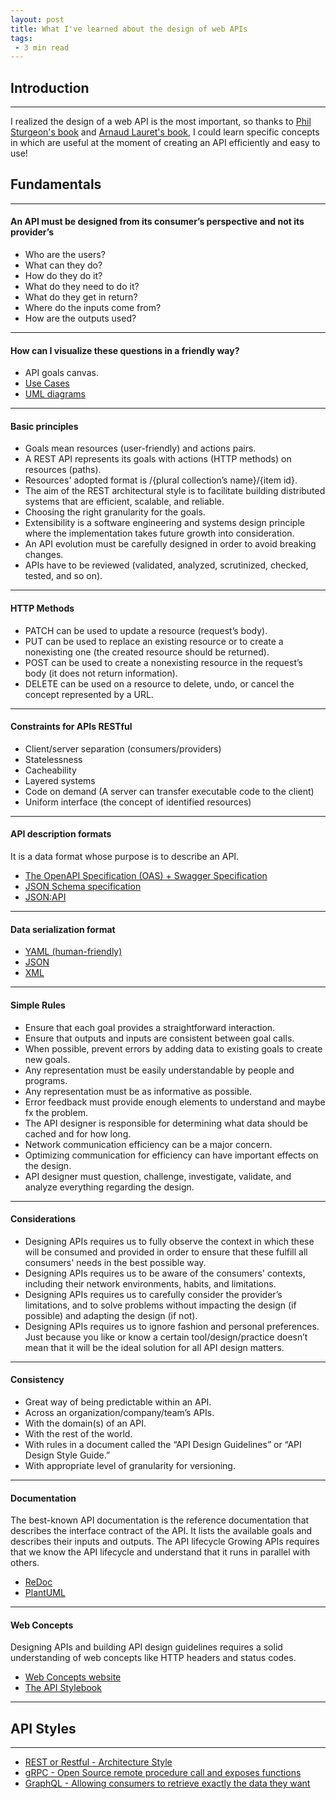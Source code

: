 ```yaml
---
layout: post
title: What I've learned about the design of web APIs
tags:
 - 3 min read
---
```


## Introduction
---

I realized the design of a web API is the most important, so thanks to [Phil Sturgeon's book](https://apisyouwonthate.com/books/build-apis-you-wont-hate) and [Arnaud Lauret's book](https://www.manning.com/books/the-design-of-web-apis), I could learn specific concepts in which are useful at the moment of creating an API efficiently and easy to use!

## Fundamentals
---

#### An API must be designed from its consumer’s perspective and not its provider’s
* Who are the users?
* What can they do?
* How do they do it?
* What do they need to do it?
* What do they get in return?
* Where do the inputs come from?
* How are the outputs used?

---

#### How can I visualize these questions in a friendly way?
* API goals canvas.
* [Use Cases](https://en.wikipedia.org/wiki/Use_case)
* [UML diagrams](https://www.uml-diagrams.org/)

---

#### Basic principles
* Goals mean resources (user-friendly) and actions pairs.
* A REST API represents its goals with actions (HTTP methods) on resources (paths).
* Resources' adopted format is /{plural collection’s name}/{item id}.
* The aim of the REST architectural style is to facilitate building distributed systems that are efficient, scalable, and reliable.
* Choosing the right granularity for the goals.
* Extensibility is a software engineering and systems design principle where the implementation takes future growth into consideration.
* An API evolution must be carefully designed in order to avoid breaking changes.
* APIs have to be reviewed (validated, analyzed, scrutinized, checked, tested, and so on).

---

#### HTTP Methods
* PATCH can be used to update a resource (request’s body).
* PUT can be used to replace an existing resource or to create a nonexisting one (the created resource should be returned).
* POST can be used to create a nonexisting resource in the request’s body (it does not return information).
* DELETE can be used on a resource to delete, undo, or cancel the concept represented by a URL.

---

#### Constraints for APIs RESTful
* Client/server separation (consumers/providers)
* Statelessness
* Cacheability
* Layered systems
* Code on demand (A server can transfer executable code to the client)
* Uniform interface (the concept of identified resources)

---

#### API description formats
It is a data format whose purpose is to describe an API.
* [The OpenAPI Specification (OAS) + Swagger Specification](https://swagger.io/specification/)
* [JSON Schema specification](https://json-schema.org/specification.html)
* [JSON:API](https://jsonapi.org/)

---

#### Data serialization format
* [YAML (human-friendly)](https://yaml.org/)
* [JSON](https://www.json.org/json-en.html)
* [XML](https://www.xml.com/)

---

#### Simple Rules
* Ensure that each goal provides a straightforward interaction.
* Ensure that outputs and inputs are consistent between goal calls.
* When possible, prevent errors by adding data to existing goals to create new goals.
* Any representation must be easily understandable by people and programs.
* Any representation must be as informative as possible.
* Error feedback must provide enough elements to understand and maybe fx the problem.
* The API designer is responsible for determining what data should be cached and for how long.
* Network communication efficiency can be a major concern.
* Optimizing communication for efficiency can have important effects on the design.
* API designer must question, challenge, investigate, validate, and analyze everything regarding the design.

---

#### Considerations
* Designing APIs requires us to fully observe the context in which these will be consumed and provided in order to ensure that these fulfill all consumers' needs in the best possible way.
* Designing APIs requires us to be aware of the consumers' contexts, including their network environments, habits, and limitations.
* Designing APIs requires us to carefully consider the provider’s limitations, and to solve problems without impacting the design (if possible) and adapting the design (if not).
* Designing APIs requires us to ignore fashion and personal preferences. Just because you like or know a certain tool/design/practice doesn’t mean that it will be the ideal solution for all API design matters.

---

#### Consistency
* Great way of being predictable within an API.
* Across an organization/company/team’s APIs.
* With the domain(s) of an API.
* With the rest of the world.
* With rules in a document called the “API Design Guidelines” or “API Design Style Guide.”
* With appropriate level of granularity for versioning.

---

#### Documentation
The best-known API documentation is the reference documentation that describes the interface contract of the API. It lists the available goals and describes their inputs and outputs.
The API lifecycle Growing APIs requires that we know the API lifecycle and understand that it runs in parallel with others.
* [ReDoc](https://redocly.github.io/redoc/)
* [PlantUML](https://plantuml.com/)

---

#### Web Concepts
Designing APIs and building API design guidelines requires a solid understanding of web concepts like HTTP headers and status codes.
* [Web Concepts website](http://webconcepts.info/)
* [The API Stylebook](http://apistylebook.com)

---

## API Styles
---
* [REST or Restful - Architecture Style](https://restfulapi.net/)
* [gRPC - Open Source remote procedure call and exposes functions](https://grpc.io/docs/languages/csharp/quickstart/)
* [GraphQL - Allowing consumers to retrieve exactly the data they want](https://graphql.org/)


